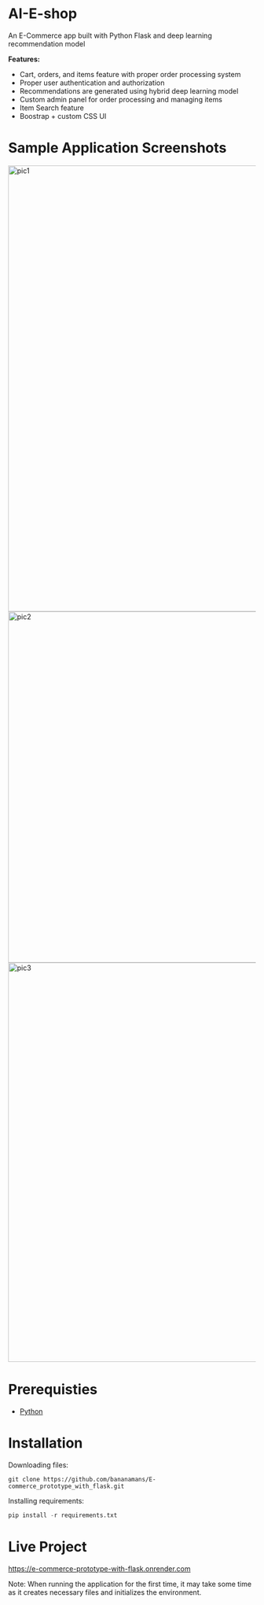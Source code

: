 # AI-E-shop
An E-Commerce app built with Python Flask and deep learning recommendation model

**Features:**
 - Cart, orders, and items feature with proper order processing system
 - Proper user authentication and authorization
 - Recommendations are generated using hybrid deep learning model
 - Custom admin panel for order processing and managing items
 - Item Search feature
 - Boostrap + custom CSS UI

# Sample Application Screenshots

<img width="1813" height="907" alt="pic1" src="https://github.com/user-attachments/assets/8732bf6e-b890-4bef-8d5f-21b25cafbb97" />
<img width="1400" height="714" alt="pic2" src="https://github.com/user-attachments/assets/25aeccf2-c888-4a6d-9e1a-bd60fa6f24c9" />
<img width="1405" height="812" alt="pic3" src="https://github.com/user-attachments/assets/bb26ef6d-22f2-4d88-908d-6b3026e4bb1a" />


# Prerequisties

 - [Python](https://www.python.org/)


# Installation
Downloading files:
```
git clone https://github.com/bananamans/E-commerce_prototype_with_flask.git
```
Installing requirements:
```py
pip install -r requirements.txt
```

# Live Project
https://e-commerce-prototype-with-flask.onrender.com

Note: When running the application for the first time, it may take some time as it creates necessary files and initializes the environment.
